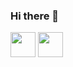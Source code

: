 ### Hi there 👋

<!--
**adarshrana205/adarshrana205** is a ✨ _special_ ✨ repository because its `README.md` (this file) appears on your GitHub profile.

Here are some ideas to get you started:

- 🔭 I’m currently working on ...
- 🌱 I’m currently learning ...
- 👯 I’m looking to collaborate on ...
- 🤔 I’m looking for help with ...
- 💬 Ask me about ...
- 📫 How to reach me: ...
- 😄 Pronouns: ...
- ⚡ Fun fact: ...
-->


<a align="right" style="margin:'0px 15px'">
<img  width="40" height="40" src="https://user-images.githubusercontent.com/43617894/87023444-570f7300-c1f5-11ea-88ec-9042bb6889ee.png">
</a>

<a align="center" >
  <img width="40" height="40" src="https://user-images.githubusercontent.com/43617894/87023392-45c66680-c1f5-11ea-9a1c-e0b71b6c59a4.png">
</a>
